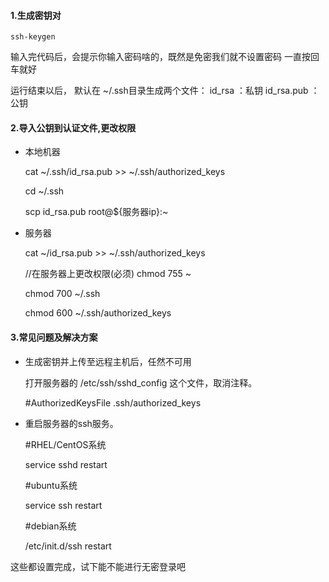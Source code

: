 #### 1.生成密钥对

    ssh-keygen

输入完代码后，会提示你输入密码啥的，既然是免密我们就不设置密码 一直按回车就好

运行结束以后， 默认在 ~/.ssh目录生成两个文件： 
    id_rsa ：私钥 
    id_rsa.pub ：公钥
    
#### 2.导入公钥到认证文件,更改权限

- 本地机器

     cat ~/.ssh/id_rsa.pub >> ~/.ssh/authorized_keys  
     
     cd  ~/.ssh
     
     scp id_rsa.pub root@${服务器ip}:~

- 服务器
    
    cat ~/id_rsa.pub >> ~/.ssh/authorized_keys 
    
    //在服务器上更改权限(必须)
    chmod 755 ~
    
    chmod 700 ~/.ssh
    
    chmod 600 ~/.ssh/authorized_keys  
    
#### 3.常见问题及解决方案

- 生成密钥并上传至远程主机后，任然不可用 

    打开服务器的 /etc/ssh/sshd_config 这个文件，取消注释。
    
    #AuthorizedKeysFile .ssh/authorized_keys
    
- 重启服务器的ssh服务。

    #RHEL/CentOS系统
    
    service sshd restart
    
    #ubuntu系统
    
    service ssh restart
    
    #debian系统
    
    /etc/init.d/ssh restart
    
    
这些都设置完成，试下能不能进行无密登录吧
